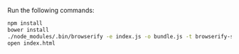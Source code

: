 Run the following commands:

```bash
npm install
bower install
./node_modules/.bin/browserify -e index.js -o bundle.js -t browserify-shim
open index.html
```
